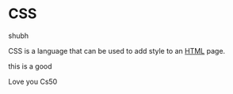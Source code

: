 # CSS

shubh





CSS is a language that can be used to add style to an [HTML](/wiki/HTML) page.

this is a good





Love you Cs50